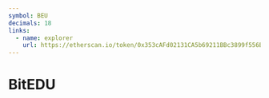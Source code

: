 ```yaml
---
symbol: BEU
decimals: 18
links:
  - name: explorer
    url: https://etherscan.io/token/0x353cAFd02131CA5b69211BBc3899f556BC62B7E3
---
```


# BitEDU
